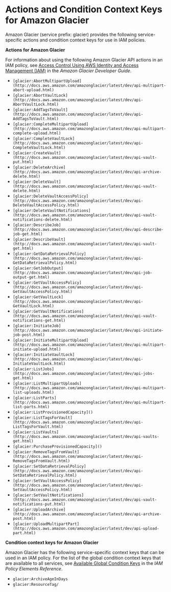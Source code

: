 # Actions and Condition Context Keys for Amazon Glacier<a name="list_glacier"></a>

Amazon Glacier \(service prefix: glacier\) provides the following service\-specific actions and condition context keys for use in IAM policies\.

**Actions for Amazon Glacier**

For information about using the following Amazon Glacier API actions in an IAM policy, see [Access Control Using AWS Identity and Access Management \(IAM\)](http://docs.aws.amazon.com/amazonglacier/latest/dev/using-iam-with-amazon-glacier.html) in the *Amazon Glacier Developer Guide*\.
+ `[glacier:AbortMultipartUpload](http://docs.aws.amazon.com/amazonglacier/latest/dev/api-multipart-abort-upload.html)`
+ `[glacier:AbortVaultLock](http://docs.aws.amazon.com/amazonglacier/latest/dev/api-AbortVaultLock.html)`
+ `[glacier:AddTagsToVault](http://docs.aws.amazon.com/amazonglacier/latest/dev/api-AddTagsToVault.html)`
+ `[glacier:CompleteMultipartUpload](http://docs.aws.amazon.com/amazonglacier/latest/dev/api-multipart-complete-upload.html)`
+ `[glacier:CompleteVaultLock](http://docs.aws.amazon.com/amazonglacier/latest/dev/api-CompleteVaultLock.html)`
+ `[glacier:CreateVault](http://docs.aws.amazon.com/amazonglacier/latest/dev/api-vault-put.html)`
+ `[glacier:DeleteArchive](http://docs.aws.amazon.com/amazonglacier/latest/dev/api-archive-delete.html)`
+ `[glacier:DeleteVault](http://docs.aws.amazon.com/amazonglacier/latest/dev/api-vault-delete.html)`
+ `[glacier:DeleteVaultAccessPolicy](http://docs.aws.amazon.com/amazonglacier/latest/dev/api-DeleteVaultAccessPolicy.html)`
+ `[glacier:DeleteVaultNotifications](http://docs.aws.amazon.com/amazonglacier/latest/dev/api-vault-notifications-delete.html)`
+ `[glacier:DescribeJob](http://docs.aws.amazon.com/amazonglacier/latest/dev/api-describe-job-get.html)`
+ `[glacier:DescribeVault](http://docs.aws.amazon.com/amazonglacier/latest/dev/api-vault-get.html)`
+ `[glacier:GetDataRetrievalPolicy](http://docs.aws.amazon.com/amazonglacier/latest/dev/api-GetDataRetrievalPolicy.html)`
+ `[glacier:GetJobOutput](http://docs.aws.amazon.com/amazonglacier/latest/dev/api-job-output-get.html)`
+ `[glacier:GetVaultAccessPolicy](http://docs.aws.amazon.com/amazonglacier/latest/dev/api-GetVaultAccessPolicy.html)`
+ `[glacier:GetVaultLock](http://docs.aws.amazon.com/amazonglacier/latest/dev/api-GetVaultLock.html)`
+ `[glacier:GetVaultNotifications](http://docs.aws.amazon.com/amazonglacier/latest/dev/api-vault-notifications-get.html)`
+ `[glacier:InitiateJob](http://docs.aws.amazon.com/amazonglacier/latest/dev/api-initiate-job-post.html)`
+ `[glacier:InitiateMultipartUpload](http://docs.aws.amazon.com/amazonglacier/latest/dev/api-multipart-initiate-upload.html)`
+ `[glacier:InitiateVaultLock](http://docs.aws.amazon.com/amazonglacier/latest/dev/api-InitiateVaultLock.html)`
+ `[glacier:ListJobs](http://docs.aws.amazon.com/amazonglacier/latest/dev/api-jobs-get.html)`
+ `[glacier:ListMultipartUploads](http://docs.aws.amazon.com/amazonglacier/latest/dev/api-multipart-list-uploads.html)`
+ `[glacier:ListParts](http://docs.aws.amazon.com/amazonglacier/latest/dev/api-multipart-list-parts.html)`
+ `[glacier:ListProvisionedCapacity]()`
+ `[glacier:ListTagsForVault](http://docs.aws.amazon.com/amazonglacier/latest/dev/api-ListTagsForVault.html)`
+ `[glacier:ListVaults](http://docs.aws.amazon.com/amazonglacier/latest/dev/api-vaults-get.html)`
+ `[glacier:PurchaseProvisionedCapacity]()`
+ `[glacier:RemoveTagsFromVault](http://docs.aws.amazon.com/amazonglacier/latest/dev/api-RemoveTagsFromVault.html)`
+ `[glacier:SetDataRetrievalPolicy](http://docs.aws.amazon.com/amazonglacier/latest/dev/api-SetDataRetrievalPolicy.html)`
+ `[glacier:SetVaultAccessPolicy](http://docs.aws.amazon.com/amazonglacier/latest/dev/api-SetVaultAccessPolicy.html)`
+ `[glacier:SetVaultNotifications](http://docs.aws.amazon.com/amazonglacier/latest/dev/api-vault-notifications-put.html)`
+ `[glacier:UploadArchive](http://docs.aws.amazon.com/amazonglacier/latest/dev/api-archive-post.html)`
+ `[glacier:UploadMultipartPart](http://docs.aws.amazon.com/amazonglacier/latest/dev/api-upload-part.html)`

**Condition context keys for Amazon Glacier**

Amazon Glacier has the following service\-specific context keys that can be used in an IAM policy\. For the list of the global condition context keys that are available to all services, see [Available Global Condition Keys](reference_policies_condition-keys.md#AvailableKeys) in the *IAM Policy Elements Reference*\.
+ `glacier:ArchiveAgeInDays`
+ `glacier:ResourceTag/`